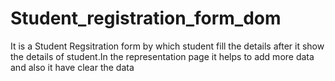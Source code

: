 # Student_registration_form_dom
It is a Student Regsitration form by which student fill the details after it show the details of student.In the representation page it helps to add more data and also it have clear the data
